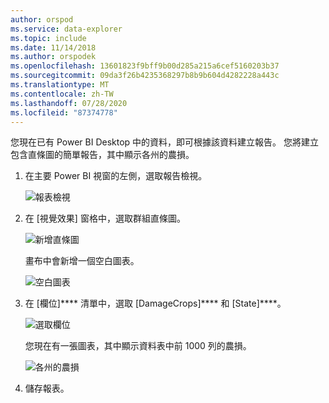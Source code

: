 ```yaml
---
author: orspod
ms.service: data-explorer
ms.topic: include
ms.date: 11/14/2018
ms.author: orspodek
ms.openlocfilehash: 13601823f9bff9b00d285a215a6cef5160203b37
ms.sourcegitcommit: 09da3f26b4235368297b8b9b604d4282228a443c
ms.translationtype: MT
ms.contentlocale: zh-TW
ms.lasthandoff: 07/28/2020
ms.locfileid: "87374778"
---
```

您現在已有 Power BI Desktop 中的資料，即可根據該資料建立報告。 您將建立包含直條圖的簡單報告，其中顯示各州的農損。

1. 在主要 Power BI 視窗的左側，選取報告檢視。

    ![報表檢視](media/data-explorer-power-bi-visualize-basic/report-view.png)

1. 在 [視覺效果] 窗格中，選取群組直條圖。

    ![新增直條圖](media/data-explorer-power-bi-visualize-basic/add-column-chart.png)

    畫布中會新增一個空白圖表。

    ![空白圖表](media/data-explorer-power-bi-visualize-basic/blank-chart.png)

1. 在 [欄位]**** 清單中，選取 [DamageCrops]**** 和 [State]****。

    ![選取欄位](media/data-explorer-power-bi-visualize-basic/select-fields.png)

    您現在有一張圖表，其中顯示資料表中前 1000 列的農損。

    ![各州的農損](media/data-explorer-power-bi-visualize-basic/damage-column-chart.png)

1. 儲存報表。